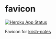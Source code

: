 # favicon

[![Heroku App Status](http://heroku-shields.herokuapp.com/krish-notes)](https://krish-notes.herokuapp.com)

Favicon for [krish-notes](https://krish-notes.herokuapp.com/) 
